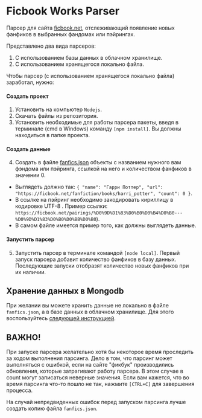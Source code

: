 # Ficbook Works Parser

Парсер для сайта <a href="https://ficbook.net" target="_blank">ficbook.net</a>, отслеживающий появление новых фанфиков в выбранных фандомах или
пэйрингах.

Представлено два вида парсеров:

1) С использованием базы данных в облачном хранилище.
2) С использованием хранящегося локально файла.

Чтобы парсер (с использованием хранящегося локально файла) заработал, нужно:

#### Создать проект

1. Установить на компьютер `Nodejs`.
2. Скачать файлы из репозитория.
3. Установить необходимые для работы парсера пакеты, введя в терминале (cmd в Windows) команду `[npm install]`. Вы
   должны находиться в папке проекта.

#### Создать данные

4. Создать в файле [fanfics.json](../data/fanfics.json) объекты c названием нужного вам фэндома или пэйринга, ссылкой на
   него и количеством фанфиков в значении 0.

* Выглядеть должно
  так: `{ "name": "Гарри Поттер", "url": "https://ficbook.net/fanfiction/books/harri_potter", "count": 0 }`.
* В ссылке на пэйринг необходимо закодировать кириллицу в кодировке UTF-8 . Пример
  ссылки: `https://ficbook.net/pairings/%D0%9D%D1%83%D0%B0%D0%B4%D0%B0---%D0%9D%D1%83%D0%B0%D0%BB%D0%B0`).
* В самом файле имеется пример того, как должны выглядеть данные.

#### Запустить парсер

5. Запустить парсер в терминале командой `[node local]`. Первый запуск парсера добавит
   количество фанфиков в базу данных. Последующие запуски отобразят количество новых фанфиков при их наличии.

## Хранение данных в Mongodb

При желании вы можете хранить данные не локально в файле `fanfics.json`, а в базе данных в облачном хранилище.
Для этого воспользуйтесь [следующей инструкцией](../README.md).

## ВАЖНО!

При запуске парсера желательно хотя бы некоторое время проследить за ходом выполнения парсинга. Дело в том, что парсинг
может выполняться с ошибкой, если на сайте "фикбук" производились обновления, которые затрагивают работу парсера. В этом
случае в count могут записаться неверные значения. Если вам кажется, что во время парсинга что-то пошло не так,
нажмите `[CTRL+C]` для завершения процесса.

На случай непредвиденных ошибок перед запуском парсинга лучше создать копию файла `fanfics.json`.
